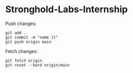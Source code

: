 # Stronghold-Labs-Internship
Push changes: 
```
git add . 
git commit -m "name it" 
git push origin main
```

Fetch changes: 
```
git fetch origin 
git reset --hard origin/main 
```
